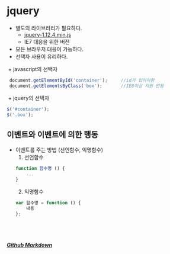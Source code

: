 # jquery
+ 별도의 라이브러리가 필요하다.
  + [jquery-1.12.4.min.js](https://vlueviolet.github.io/study/js/libs/jquery-1.12.4.min.js)
  + IE7 대응을 위한 버전
+ 모든 브라우저 대응이 가능하다.
+ 선택자 사용이 유리하다.

  + javascript의 선택자
  ```javascript
  document.getElementById('container'); 	//id가 있어야함
  document.getElementsByClass('box');		//IE8이상 지원 안됨
  ```
  + jquery의 선택자
  ```javascript
  $('#container');
  $('.box');
  ```
  
## 이벤트와 이벤트에 의한 행동
+ 이벤트를 주는 방법 (선언함수, 익명함수)
	1. 선언함수
	```javascript
	function 함수명 () {
		...
	}
	```
	2. 익명함수
	```javascript
	var 함수명 = function () {
		내용
	};
	```

<br><br>
##### [Github Markdown](https://guides.github.com/features/mastering-markdown/)
